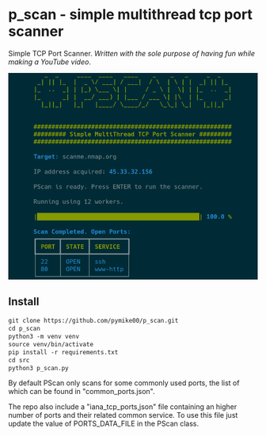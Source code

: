 # p_scan - simple multithread tcp port scanner
Simple TCP Port Scanner. *Written with the sole purpose of having fun while making a YouTube video*.

<p align="center">
  <img alt="pscan" src="pscan.png"/>
</p>

## Install

```
git clone https://github.com/pymike00/p_scan.git
cd p_scan
python3 -m venv venv
source venv/bin/activate
pip install -r requirements.txt
cd src
python3 p_scan.py
```

By default PScan only scans for some commonly used ports, the list of which can be found in "common_ports.json".

The repo also include a "iana_tcp_ports,json" file containing an higher number of ports and their related common service.
To use this file just update the value of PORTS_DATA_FILE in the PScan class.